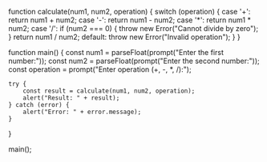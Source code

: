 function calculate(num1, num2, operation) {
    switch (operation) {
        case '+':
            return num1 + num2;
        case '-':
            return num1 - num2;
        case '*':
            return num1 * num2;
        case '/':
            if (num2 === 0) {
                throw new Error("Cannot divide by zero");
            }
            return num1 / num2;
        default:
            throw new Error("Invalid operation");
    }
}

function main() {
    const num1 = parseFloat(prompt("Enter the first number:"));
    const num2 = parseFloat(prompt("Enter the second number:"));
    const operation = prompt("Enter operation (+, -, *, /):");

    try {
        const result = calculate(num1, num2, operation);
        alert("Result: " + result);
    } catch (error) {
        alert("Error: " + error.message);
    }
}

main();

